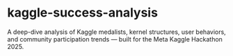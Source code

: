 # kaggle-success-analysis
A deep-dive analysis of Kaggle medalists, kernel structures, user behaviors, and community participation trends — built for the Meta Kaggle Hackathon 2025.
